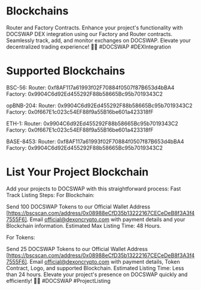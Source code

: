 # Blockchains
Router and Factory Contracts.
Enhance your project's functionality with DOCSWAP DEX integration using our Factory and Router contracts. Seamlessly track, add, and monitor exchanges on DOCSWAP. Elevate your decentralized trading experience! 🚀🔗 #DOCSWAP #DEXIntegration

# Supported Blockchains
BSC-56:
Router:
0xf8AF117a61993f02F70884f0507f87B653d4bBA4
Factory:
0x9904C6d92Ed455292F88b58665Bc95b7019343C2

opBNB-204:
Router:
0x9904C6d92Ed455292F88b58665Bc95b7019343C2
Factory:
0x0f667E1c023c54EF88f9a55B16be601a423318fF

ETH-1:
Router:
0x9904C6d92Ed455292F88b58665Bc95b7019343C2
Factory:
0x0f667E1c023c54EF88f9a55B16be601a423318fF

BASE-8453:
Router:
0xf8AF117a61993f02F70884f0507f87B653d4bBA4
Factory:
0x9904C6d92Ed455292F88b58665Bc95b7019343C2

# List Your Project Blockchain
Add your projects to DOCSWAP with this straightforward process:
Fast Track Listing Steps:
For Blockchain:

Send 100 DOCSWAP Tokens to our Official Wallet Address [https://bscscan.com/address/0x08988eCfD35b13222167CECeDeB8f3A3f47555F6].
Email official@dexoncrypto.com with payment details and your Blockchain information.
Estimated Max Listing Time: 48 Hours.


For Tokens:

Send 25 DOCSWAP Tokens to our Official Wallet Address [https://bscscan.com/address/0x08988eCfD35b13222167CECeDeB8f3A3f47555F6].
Email official@dexoncrypto.com with payment details, Token Contract, Logo, and supported Blockchain.
Estimated Listing Time: Less than 24 hours.
Elevate your project's presence on DOCSWAP quickly and efficiently! 🚀🌐 #DOCSWAP #ProjectListing
